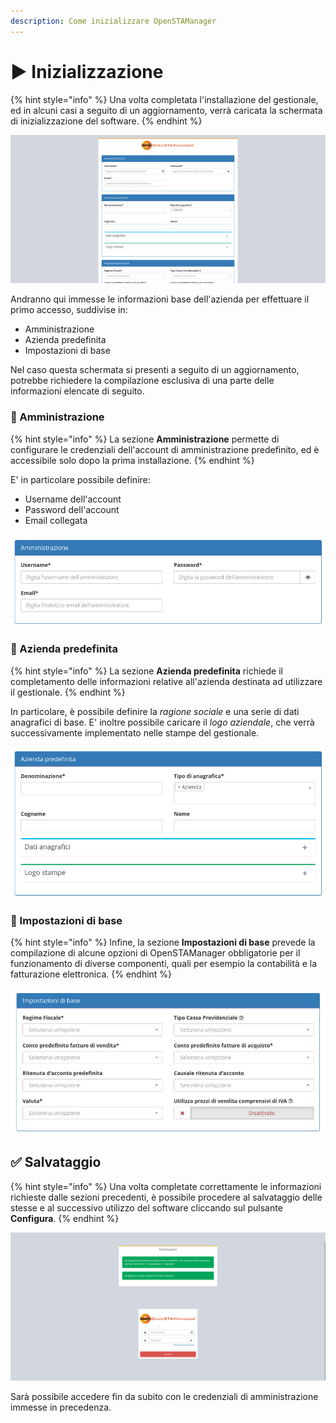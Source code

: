 ```yaml
---
description: Come inizializzare OpenSTAManager
---
```


# ▶ Inizializzazione

{% hint style="info" %}
Una volta completata l'installazione del gestionale, ed in alcuni casi a seguito di un aggiornamento, verrà caricata la schermata di inizializzazione del software.
{% endhint %}

![](<../../.gitbook/assets/immagine (127).png>)

Andranno qui immesse le informazioni base dell'azienda per effettuare il primo accesso, suddivise in:

* Amministrazione
* Azienda predefinita
* Impostazioni di base

Nel caso questa schermata si presenti a seguito di un aggiornamento, potrebbe richiedere la compilazione esclusiva di una parte delle informazioni elencate di seguito.

### 🔑 Amministrazione

{% hint style="info" %}
La sezione **Amministrazione** permette di configurare le credenziali dell'account di amministrazione predefinito, ed è accessibile solo dopo la prima installazione.
{% endhint %}

E' in particolare possibile definire:

* Username dell'account
* Password dell'account
* Email collegata

![](<../../.gitbook/assets/immagine (114).png>)

### 👤 Azienda predefinita

{% hint style="info" %}
La sezione **Azienda predefinita** richiede il completamento delle informazioni relative all'azienda destinata ad utilizzare il gestionale.
{% endhint %}

In particolare, è possibile definire la _ragione sociale_ e una serie di dati anagrafici di base. E' inoltre possibile caricare il _logo aziendale_, che verrà successivamente implementato nelle stampe del gestionale.

![](<../../.gitbook/assets/immagine (144).png>)

### 📗 Impostazioni di base

{% hint style="info" %}
Infine, la sezione **Impostazioni di base** prevede la compilazione di alcune opzioni di OpenSTAManager obbligatorie per il funzionamento di diverse componenti, quali per esempio la contabilità e la fatturazione elettronica.
{% endhint %}

![](<../../.gitbook/assets/immagine (83).png>)

## ✅ Salvataggio

{% hint style="info" %}
Una volta completate correttamente le informazioni richieste dalle sezioni precedenti, è possibile procedere al salvataggio delle stesse e al successivo utilizzo del software cliccando sul pulsante **Configura**.
{% endhint %}

![](<../../.gitbook/assets/immagine (129).png>)

Sarà possibile accedere fin da subito con le credenziali di amministrazione immesse in precedenza.
